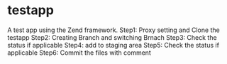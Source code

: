 # testapp
A test app using the Zend framework.
Step1: Proxy setting and Clone the testapp
Step2: Creating Branch and switching Brnach
Step3: Check the status if applicable
Step4: add to staging area
Step5: Check the status if applicable
Step6: Commit the files with comment